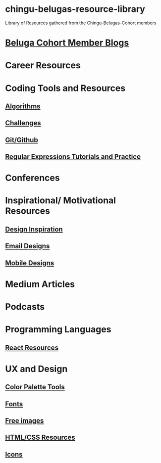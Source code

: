 # chingu-belugas-resource-library
Library of Resources gathered from the Chingu-Belugas-Cohort members

# [Beluga Cohort Member Blogs](member_blogs.md)

# Career Resources

# Coding Tools and Resources

## [Algorithms](coding-resources/algorithm-practice.md)
## [Challenges](coding-resources/challenges.md)
## [Git/Github](coding-resources/git-github.md)
## [Regular Expressions Tutorials and Practice](coding-resources/regex.md)

# Conferences

# Inspirational/ Motivational Resources

## [Design Inspiration](inspirational-resources/design.md)
## [Email Designs](inspirational-resources/emails.md)
## [Mobile Designs](inspirational-resources/mobile.md)

# Medium Articles

# Podcasts

# Programming Languages

## [React Resources](programming-languages/react.md)

# UX and Design

## [Color Palette Tools](ux-and-design/color-tools.md)
## [Fonts](ux-and-design/fonts.md)
## [Free images](ux-and-design/free-images.md)
## [HTML/CSS Resources](ux-and-design/html-css.md)
## [Icons](ux-and-design/icons.md)

